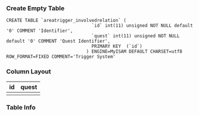 ### Create Empty Table ###

```
CREATE TABLE `areatrigger_involvedrelation` (                                   
                                `id` int(11) unsigned NOT NULL default '0' COMMENT 'Identifier',              
                                `quest` int(11) unsigned NOT NULL default '0' COMMENT 'Quest Identifier',     
                                PRIMARY KEY  (`id`)                                                           
                              ) ENGINE=MyISAM DEFAULT CHARSET=utf8 ROW_FORMAT=FIXED COMMENT='Trigger System'  
```

### Column Layout ###

| id | quest |
|:---|:------|
|    |       |

### Table Info ###